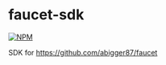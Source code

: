 # faucet-sdk

[![NPM](https://nodei.co/npm/faucet-sdk.png)](https://npmjs.org/package/faucet-sdk)

SDK for https://github.com/abigger87/faucet
